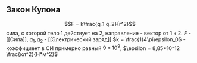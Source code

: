 ## Закон Кулона
$$F = k\frac{q_1 q_2}{r^2}$$  сила, с которой тело 1 действует на 2, направление - вектор от 1 к 2.
$F$ - [[Сила]], $q_1,q_2$ - [[Электрический заряд]]
$k = \frac{1}4\pi\epsilon_0$ - коэффициент в СИ примерно равный $9*10^9$, $\epsilon = 8,85*10^12 \frac{кл^2}{Н*м^2}$